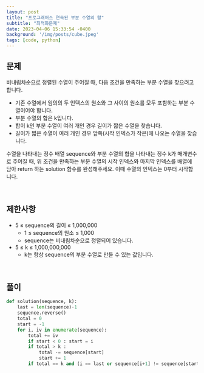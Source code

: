 ```yaml
---
layout: post
title: "프로그래머스 연속된 부분 수열의 합"
subtitle: "최적화문제"
date: 2023-04-06 15:33:54 -0400
background: '/img/posts/cube.jpeg'
tags: [code, python]
---
```

## 문제

비내림차순으로 정렬된 수열이 주어질 때, 다음 조건을 만족하는 부분 수열을 찾으려고 합니다.
* 기존 수열에서 임의의 두 인덱스의 원소와 그 사이의 원소를 모두 포함하는 부분 수열이어야 합니다.
* 부분 수열의 합은 k입니다.
* 합이 k인 부분 수열이 여러 개인 경우 길이가 짧은 수열을 찾습니다.
* 길이가 짧은 수열이 여러 개인 경우 앞쪽(시작 인덱스가 작은)에 나오는 수열을 찾습니다.

수열을 나타내는 정수 배열 sequence와 부분 수열의 합을 나타내는 정수 k가 매개변수로 주어질 때, 위 조건을 만족하는 부분 수열의 시작 인덱스와 마지막 인덱스를 배열에 담아 return 하는 solution 함수를 완성해주세요. 이때 수열의 인덱스는 0부터 시작합니다.

<br>

## 제한사항
* 5 ≤ sequence의 길이 ≤ 1,000,000
  * 1 ≤ sequence의 원소 ≤ 1,000
  * sequence는 비내림차순으로 정렬되어 있습니다.
* 5 ≤ k ≤ 1,000,000,000
  * k는 항상 sequence의 부분 수열로 만들 수 있는 값입니다.

<br>

## 풀이

``` python
def solution(sequence, k):
    last = len(sequence)-1
    sequence.reverse()
    total = 0
    start = -1
    for i, iv in enumerate(sequence):
        total += iv 
        if start < 0 : start = i
        if total > k : 
            total -= sequence[start]
            start += 1
        if total == k and (i == last or sequence[i+1] != sequence[start]): return [last-i, last-start]
```
